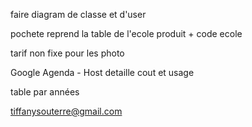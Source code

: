 
faire diagram de classe et d'user

pochete reprend la table de l'ecole
produit + code ecole

tarif non fixe pour les photo

Google Agenda - Host detaille cout et usage

table par années

tiffanysouterre@gmail.com